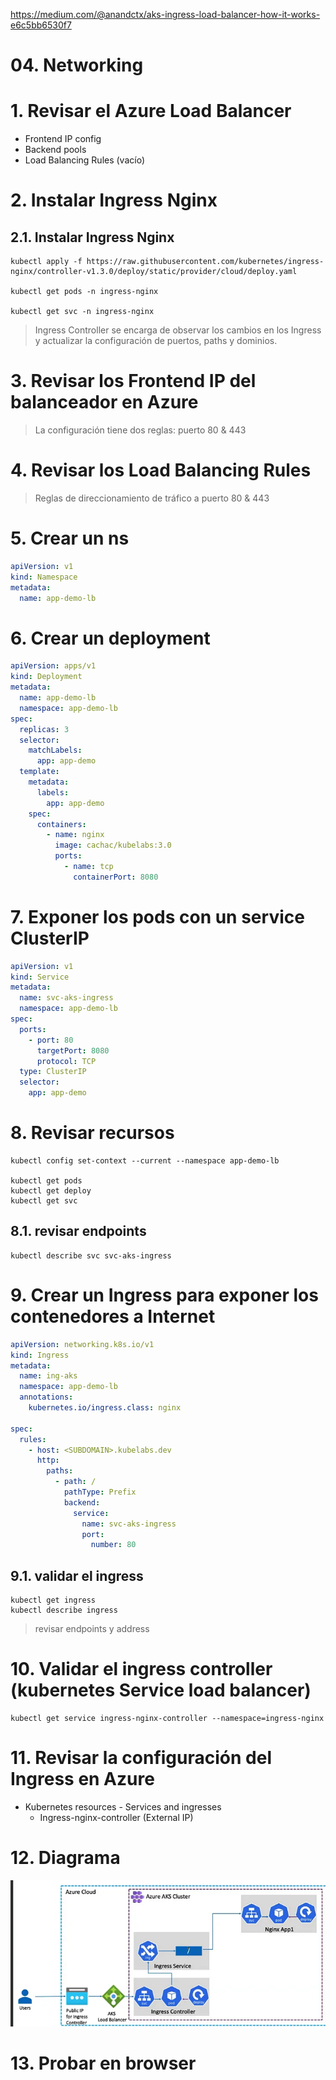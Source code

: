 https://medium.com/@anandctx/aks-ingress-load-balancer-how-it-works-e6c5bb6530f7

# 04. Networking <!-- omit in toc -->

# 1. Revisar el Azure Load Balancer
- Frontend IP config
- Backend pools
- Load Balancing Rules (vacío)

# 2. Instalar Ingress Nginx

## 2.1. Instalar Ingress Nginx
```
kubectl apply -f https://raw.githubusercontent.com/kubernetes/ingress-nginx/controller-v1.3.0/deploy/static/provider/cloud/deploy.yaml

kubectl get pods -n ingress-nginx

kubectl get svc -n ingress-nginx
```
> Ingress Controller se encarga de observar los cambios en los Ingress y actualizar la configuración de puertos, paths y dominios.

# 3. Revisar los Frontend IP del balanceador en Azure
> La configuración tiene dos reglas: puerto 80 & 443

# 4. Revisar los Load Balancing Rules
> Reglas de direccionamiento de tráfico a puerto 80 & 443

# 5. Crear un ns
```yaml
apiVersion: v1
kind: Namespace
metadata:
  name: app-demo-lb
```

# 6. Crear un deployment
```yaml
apiVersion: apps/v1
kind: Deployment
metadata:
  name: app-demo-lb
  namespace: app-demo-lb
spec:
  replicas: 3
  selector:
    matchLabels:
      app: app-demo
  template:
    metadata:
      labels:
        app: app-demo
    spec:
      containers:
        - name: nginx
          image: cachac/kubelabs:3.0
          ports:
            - name: tcp
              containerPort: 8080
```

# 7. Exponer los pods con un service ClusterIP
```yaml
apiVersion: v1
kind: Service
metadata:
  name: svc-aks-ingress
  namespace: app-demo-lb
spec:
  ports:
    - port: 80
      targetPort: 8080
      protocol: TCP
  type: ClusterIP
  selector:
    app: app-demo
```

# 8. Revisar recursos
```
kubectl config set-context --current --namespace app-demo-lb

kubectl get pods
kubectl get deploy
kubectl get svc

```
## 8.1. revisar endpoints
```
kubectl describe svc svc-aks-ingress
```

# 9. Crear un Ingress para exponer los contenedores a Internet
```yaml
apiVersion: networking.k8s.io/v1
kind: Ingress
metadata:
  name: ing-aks
  namespace: app-demo-lb
  annotations:
    kubernetes.io/ingress.class: nginx

spec:
  rules:
    - host: <SUBDOMAIN>.kubelabs.dev
      http:
        paths:
          - path: /
            pathType: Prefix
            backend:
              service:
                name: svc-aks-ingress
                port:
                  number: 80
```

## 9.1. validar el ingress
```
kubectl get ingress
kubectl describe ingress
```
> revisar endpoints y address

# 10. Validar el ingress controller (kubernetes Service load balancer)
```
kubectl get service ingress-nginx-controller --namespace=ingress-nginx

```

# 11. Revisar la configuración del Ingress en Azure
- Kubernetes resources - Services and ingresses
  - Ingress-nginx-controller (External IP)

# 12. Diagrama
![aks](./assets/aks-lb.webp)


# 13. Probar en browser



